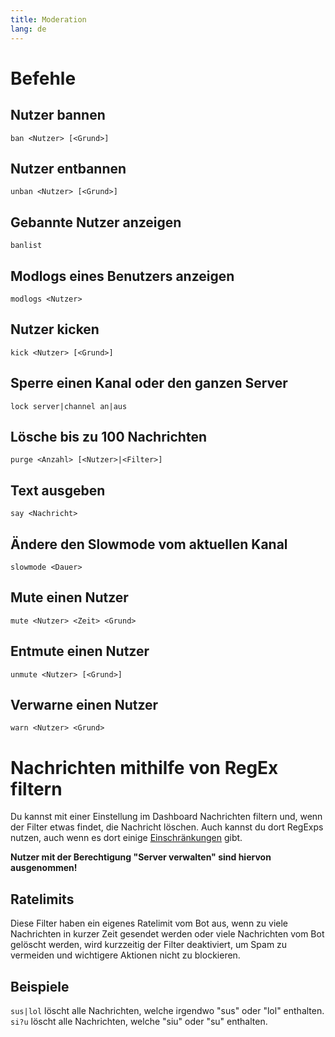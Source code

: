 ```yaml
---
title: Moderation
lang: de
---
```


# Befehle

## Nutzer bannen

`ban <Nutzer> [<Grund>]`

## Nutzer entbannen

`unban <Nutzer> [<Grund>]`

## Gebannte Nutzer anzeigen

`banlist`

## Modlogs eines Benutzers anzeigen

`modlogs <Nutzer>`

## Nutzer kicken

`kick <Nutzer> [<Grund>]`

## Sperre einen Kanal oder den ganzen Server

`lock server|channel an|aus`

## Lösche bis zu 100 Nachrichten

`purge <Anzahl> [<Nutzer>|<Filter>]`

## Text ausgeben

`say <Nachricht>`

## Ändere den Slowmode vom aktuellen Kanal

`slowmode <Dauer>`

## Mute einen Nutzer

`mute <Nutzer> <Zeit> <Grund>`

## Entmute einen Nutzer

`unmute <Nutzer> [<Grund>]`

## Verwarne einen Nutzer

`warn <Nutzer> <Grund>`


# Nachrichten mithilfe von RegEx filtern

Du kannst mit einer Einstellung im Dashboard Nachrichten filtern und, wenn der Filter etwas findet, die Nachricht löschen.
Auch kannst du dort RegExps nutzen, auch wenn es dort einige [Einschränkungen](https://npmjs.com/package/re2#limitations-things-re2-does-not-support) gibt.

**Nutzer mit der Berechtigung "Server verwalten" sind hiervon ausgenommen!**

## Ratelimits
Diese Filter haben ein eigenes Ratelimit vom Bot aus, wenn zu viele Nachrichten in kurzer Zeit gesendet werden oder viele Nachrichten vom Bot gelöscht werden, wird kurzzeitig der Filter deaktiviert, um Spam zu vermeiden und wichtigere Aktionen nicht zu blockieren.

## Beispiele
`sus|lol` löscht alle Nachrichten, welche irgendwo "sus" oder "lol" enthalten.
`si?u` löscht alle Nachrichten, welche "siu" oder "su" enthalten.
